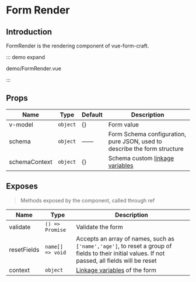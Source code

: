 # Form Render

## Introduction

FormRender is the rendering component of vue-form-craft.

::: demo expand

demo/FormRender.vue

:::

## Props

| Name          | Type     | Default | Description                                 |
| ------------- | -------- | ------ | ---------------------------------------- |
| v-model       | `object` | {}     | Form value                                   |
| schema        | `object` | ——     | Form Schema configuration, pure JSON, used to describe the form structure |
| schemaContext | `object` | {}     | Schema custom [linkage variables](/en/linkage)  |

## Exposes

> Methods exposed by the component, called through ref

| Name        | Type             | Description                                                                              |
| ----------- | ---------------- | --------------------------------------------------------------------------------- |
| validate    | `() => Promise`  | Validate the form                                                                          |
| resetFields | `name[] => void` | Accepts an array of names, such as `['name','age']`, to reset a group of fields to their initial values. If not passed, all fields will be reset |
| context     | `object`         | [Linkage variables](/en/linkage) of the form                                                    |

